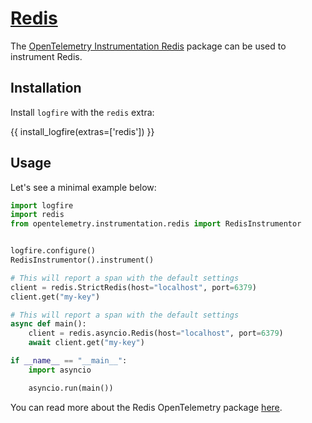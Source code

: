 # [Redis][redis]

The [OpenTelemetry Instrumentation Redis][opentelemetry-redis] package can be used to instrument Redis.

## Installation

Install `logfire` with the `redis` extra:

{{ install_logfire(extras=['redis']) }}

## Usage

Let's see a minimal example below:

<!-- TODO(Marcelo): Create a secret gist with a docker-compose. -->

```py title="main.py"
import logfire
import redis
from opentelemetry.instrumentation.redis import RedisInstrumentor


logfire.configure()
RedisInstrumentor().instrument()

# This will report a span with the default settings
client = redis.StrictRedis(host="localhost", port=6379)
client.get("my-key")

# This will report a span with the default settings
async def main():
    client = redis.asyncio.Redis(host="localhost", port=6379)
    await client.get("my-key")

if __name__ == "__main__":
    import asyncio

    asyncio.run(main())
```

You can read more about the Redis OpenTelemetry package [here][opentelemetry-redis].

[redis]: https://redis.readthedocs.io/en/stable/
[opentelemetry-redis]: https://opentelemetry-python-contrib.readthedocs.io/en/latest/instrumentation/redis/redis.html
